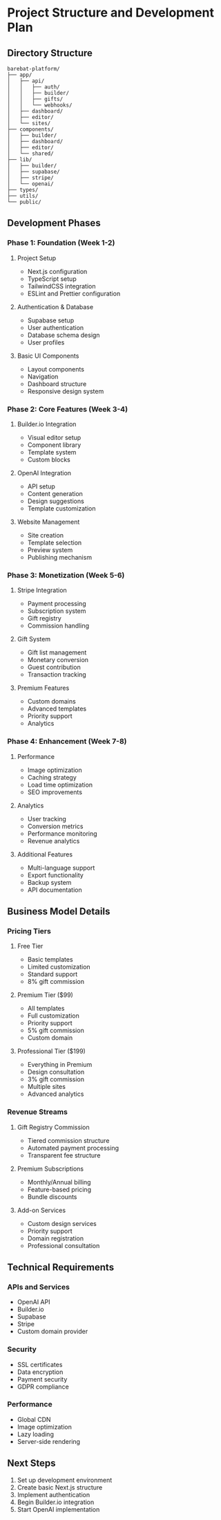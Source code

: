 # Project Structure and Development Plan

## Directory Structure

```
barebat-platform/
├── app/
│   ├── api/
│   │   ├── auth/
│   │   ├── builder/
│   │   ├── gifts/
│   │   └── webhooks/
│   ├── dashboard/
│   ├── editor/
│   └── sites/
├── components/
│   ├── builder/
│   ├── dashboard/
│   ├── editor/
│   └── shared/
├── lib/
│   ├── builder/
│   ├── supabase/
│   ├── stripe/
│   └── openai/
├── types/
├── utils/
└── public/
```

## Development Phases

### Phase 1: Foundation (Week 1-2)
1. Project Setup
   - Next.js configuration
   - TypeScript setup
   - TailwindCSS integration
   - ESLint and Prettier configuration

2. Authentication & Database
   - Supabase setup
   - User authentication
   - Database schema design
   - User profiles

3. Basic UI Components
   - Layout components
   - Navigation
   - Dashboard structure
   - Responsive design system

### Phase 2: Core Features (Week 3-4)
1. Builder.io Integration
   - Visual editor setup
   - Component library
   - Template system
   - Custom blocks

2. OpenAI Integration
   - API setup
   - Content generation
   - Design suggestions
   - Template customization

3. Website Management
   - Site creation
   - Template selection
   - Preview system
   - Publishing mechanism

### Phase 3: Monetization (Week 5-6)
1. Stripe Integration
   - Payment processing
   - Subscription system
   - Gift registry
   - Commission handling

2. Gift System
   - Gift list management
   - Monetary conversion
   - Guest contribution
   - Transaction tracking

3. Premium Features
   - Custom domains
   - Advanced templates
   - Priority support
   - Analytics

### Phase 4: Enhancement (Week 7-8)
1. Performance
   - Image optimization
   - Caching strategy
   - Load time optimization
   - SEO improvements

2. Analytics
   - User tracking
   - Conversion metrics
   - Performance monitoring
   - Revenue analytics

3. Additional Features
   - Multi-language support
   - Export functionality
   - Backup system
   - API documentation

## Business Model Details

### Pricing Tiers

1. Free Tier
   - Basic templates
   - Limited customization
   - Standard support
   - 8% gift commission

2. Premium Tier ($99)
   - All templates
   - Full customization
   - Priority support
   - 5% gift commission
   - Custom domain

3. Professional Tier ($199)
   - Everything in Premium
   - Design consultation
   - 3% gift commission
   - Multiple sites
   - Advanced analytics

### Revenue Streams
1. Gift Registry Commission
   - Tiered commission structure
   - Automated payment processing
   - Transparent fee structure

2. Premium Subscriptions
   - Monthly/Annual billing
   - Feature-based pricing
   - Bundle discounts

3. Add-on Services
   - Custom design services
   - Priority support
   - Domain registration
   - Professional consultation

## Technical Requirements

### APIs and Services
- OpenAI API
- Builder.io
- Supabase
- Stripe
- Custom domain provider

### Security
- SSL certificates
- Data encryption
- Payment security
- GDPR compliance

### Performance
- Global CDN
- Image optimization
- Lazy loading
- Server-side rendering

## Next Steps

1. Set up development environment
2. Create basic Next.js structure
3. Implement authentication
4. Begin Builder.io integration
5. Start OpenAI implementation